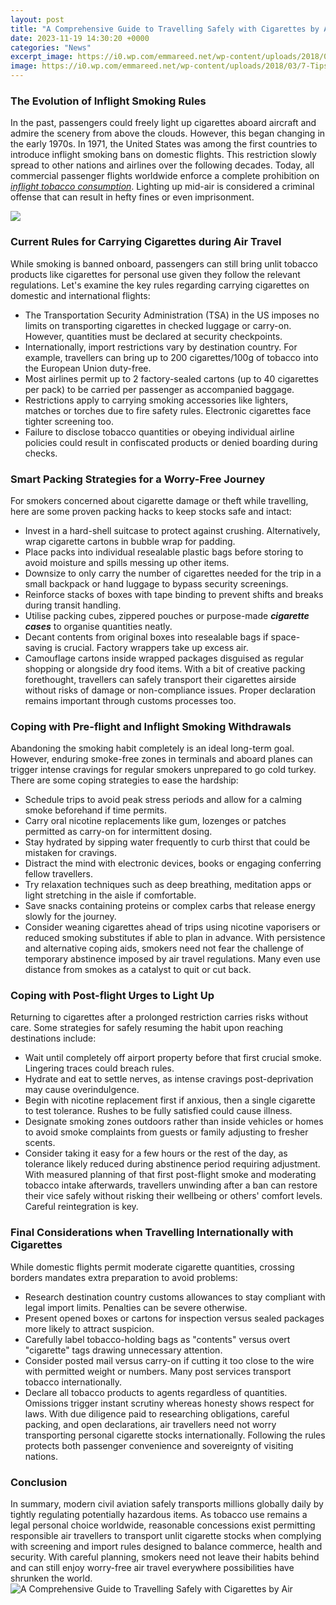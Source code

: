 ```yaml
---
layout: post
title: "A Comprehensive Guide to Travelling Safely with Cigarettes by Air"
date: 2023-11-19 14:30:20 +0000
categories: "News"
excerpt_image: https://i0.wp.com/emmareed.net/wp-content/uploads/2018/03/7-Tips-for-Travelling-Safely.png?resize=595%2C892&amp;ssl=1
image: https://i0.wp.com/emmareed.net/wp-content/uploads/2018/03/7-Tips-for-Travelling-Safely.png?resize=595%2C892&amp;ssl=1
---
```


### The Evolution of Inflight Smoking Rules 
In the past, passengers could freely light up cigarettes aboard aircraft and admire the scenery from above the clouds. However, this began changing in the early 1970s. In 1971, the United States was among the first countries to introduce inflight smoking bans on domestic flights. This restriction slowly spread to other nations and airlines over the following decades. Today, all commercial passenger flights worldwide enforce a complete prohibition on *[inflight tobacco consumption](https://thetopnews.github.io/how-to-stream-netflix-on-playstation-4/)*. Lighting up mid-air is considered a criminal offense that can result in hefty fines or even imprisonment.

![](https://cdn11.bigcommerce.com/s-wun0oa9/product_images/uploaded_images/travelling-with-ecigs.jpeg)
### Current Rules for Carrying Cigarettes during Air Travel
While smoking is banned onboard, passengers can still bring unlit tobacco products like cigarettes for personal use given they follow the relevant regulations. Let's examine the key rules regarding carrying cigarettes on domestic and international flights:
- The Transportation Security Administration (TSA) in the US imposes no limits on transporting cigarettes in checked luggage or carry-on. However, quantities must be declared at security checkpoints. 
- Internationally, import restrictions vary by destination country. For example, travellers can bring up to 200 cigarettes/100g of tobacco into the European Union duty-free. 
- Most airlines permit up to 2 factory-sealed cartons (up to 40 cigarettes per pack) to be carried per passenger as accompanied baggage.
- Restrictions apply to carrying smoking accessories like lighters, matches or torches due to fire safety rules. Electronic cigarettes face tighter screening too.
- Failure to disclose tobacco quantities or obeying individual airline policies could result in confiscated products or denied boarding during checks.
### Smart Packing Strategies for a Worry-Free Journey 
For smokers concerned about cigarette damage or theft while travelling, here are some proven packing hacks to keep stocks safe and intact:
- Invest in a hard-shell suitcase to protect against crushing. Alternatively, wrap cigarette cartons in bubble wrap for padding.
- Place packs into individual resealable plastic bags before storing to avoid moisture and spills messing up other items. 
- Downsize to only carry the number of cigarettes needed for the trip in a small backpack or hand luggage to bypass security screenings.  
- Reinforce stacks of boxes with tape binding to prevent shifts and breaks during transit handling. 
- Utilise packing cubes, zippered pouches or purpose-made ***cigarette cases*** to organise quantities neatly. 
- Decant contents from original boxes into resealable bags if space-saving is crucial. Factory wrappers take up excess air.
- Camouflage cartons inside wrapped packages disguised as regular shopping or alongside dry food items. 
With a bit of creative packing forethought, travellers can safely transport their cigarettes airside without risks of damage or non-compliance issues. Proper declaration remains important through customs processes too.
### Coping with Pre-flight and Inflight Smoking Withdrawals
Abandoning the smoking habit completely is an ideal long-term goal. However, enduring smoke-free zones in terminals and aboard planes can trigger intense cravings for regular smokers unprepared to go cold turkey. There are some coping strategies to ease the hardship:
- Schedule trips to avoid peak stress periods and allow for a calming smoke beforehand if time permits. 
- Carry oral nicotine replacements like gum, lozenges or patches permitted as carry-on for intermittent dosing. 
- Stay hydrated by sipping water frequently to curb thirst that could be mistaken for cravings. 
- Distract the mind with electronic devices, books or engaging conferring fellow travellers. 
- Try relaxation techniques such as deep breathing, meditation apps or light stretching in the aisle if comfortable. 
- Save snacks containing proteins or complex carbs that release energy slowly for the journey.
- Consider weaning cigarettes ahead of trips using nicotine vaporisers or reduced smoking substitutes if able to plan in advance.
With persistence and alternative coping aids, smokers need not fear the challenge of temporary abstinence imposed by air travel regulations. Many even use distance from smokes as a catalyst to quit or cut back.
### Coping with Post-flight Urges to Light Up  
Returning to cigarettes after a prolonged restriction carries risks without care. Some strategies for safely resuming the habit upon reaching destinations include:
- Wait until completely off airport property before that first crucial smoke. Lingering traces could breach rules. 
- Hydrate and eat to settle nerves, as intense cravings post-deprivation may cause overindulgence. 
- Begin with nicotine replacement first if anxious, then a single cigarette to test tolerance. Rushes to be fully satisfied could cause illness.
- Designate smoking zones outdoors rather than inside vehicles or homes to avoid smoke complaints from guests or family adjusting to fresher scents.  
- Consider taking it easy for a few hours or the rest of the day, as tolerance likely reduced during abstinence period requiring adjustment. 
With measured planning of that first post-flight smoke and moderating tobacco intake afterwards, travellers unwinding after a ban can restore their vice safely without risking their wellbeing or others' comfort levels. Careful reintegration is key.
### Final Considerations when Travelling Internationally with Cigarettes
While domestic flights permit moderate cigarette quantities, crossing borders mandates extra preparation to avoid problems: 
- Research destination country customs allowances to stay compliant with legal import limits. Penalties can be severe otherwise. 
- Present opened boxes or cartons for inspection versus sealed packages more likely to attract suspicion. 
- Carefully label tobacco-holding bags as "contents" versus overt "cigarette" tags drawing unnecessary attention. 
- Consider posted mail versus carry-on if cutting it too close to the wire with permitted weight or numbers. Many post services transport tobacco internationally.
- Declare all tobacco products to agents regardless of quantities. Omissions trigger instant scrutiny whereas honesty shows respect for laws.
With due diligence paid to researching obligations, careful packing, and open declarations, air travellers need not worry transporting personal cigarette stocks internationally. Following the rules protects both passenger convenience and sovereignty of visiting nations.
### Conclusion
In summary, modern civil aviation safely transports millions globally daily by tightly regulating potentially hazardous items. As tobacco use remains a legal personal choice worldwide, reasonable concessions exist permitting responsible air travellers to transport unlit cigarette stocks when complying with screening and import rules designed to balance commerce, health and security. With careful planning, smokers need not leave their habits behind and can still enjoy worry-free air travel everywhere possibilities have shrunken the world.
![A Comprehensive Guide to Travelling Safely with Cigarettes by Air](https://i0.wp.com/emmareed.net/wp-content/uploads/2018/03/7-Tips-for-Travelling-Safely.png?resize=595%2C892&amp;ssl=1)